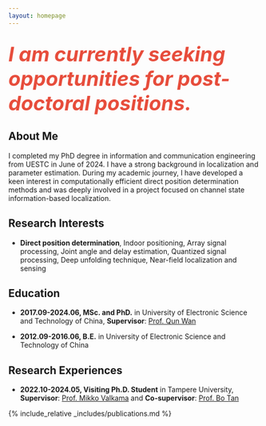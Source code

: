 ```yaml
---
layout: homepage
---
```


## <i style="color:#e74d3c; font-size: 40px;">I am currently seeking opportunities for post-doctoral positions.</i>


## About Me

I completed my PhD degree in information and communication engineering from UESTC in June of 2024. I have a strong background in localization and parameter estimation. During my academic journey, I have developed a keen interest in computationally efficient direct position determination methods and was deeply involved in a project focused on channel state information-based localization.

## Research Interests

- **Direct position determination**, Indoor positioning, Array signal processing, Joint angle and delay estimation, Quantized signal processing, Deep unfolding technique, Near-field localization and sensing


## Education

- **2017.09-2024.06, MSc. and PhD.** in
University of Electronic Science and Technology of China, **Supervisor**: [Prof. Qun Wan](https://en.uestc.edu.cn/info/1074/3400.htm)

- **2012.09-2016.06, B.E.** in
University of Electronic Science and Technology of China

## Research Experiences

- **2022.10-2024.05, Visiting Ph.D. Student** in
Tampere University, **Supervisor**: [Prof. Mikko Valkama](https://www.tuni.fi/en/mikko-valkama) and **Co-supervisor**: [Prof. Bo Tan](https://www.tuni.fi/en/bo-tan)

{% include_relative _includes/publications.md %}


